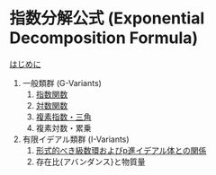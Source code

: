 # 指数分解公式 (Exponential Decomposition Formula)

[はじめに](preface.md)  
1. 一般類群 (G-Variants)
   1. [指数関数](1_1_exp.md)  
   1. [対数関数](1_2_log.md)  
   1. [複素指数・三角](1_3_trigexp.md)  
   1. 複素対数・累乗  
1. 有限イデアル類群 (I-Variants)
   1. [形式的べき級数環およびp進イデアル体との関係](2_1_ideal_field.md)
   1. 存在比{アバンダンス}と物質量

